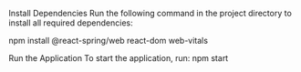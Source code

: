 Install Dependencies
Run the following command in the project directory to install all required dependencies:

npm install @react-spring/web react-dom web-vitals

Run the Application
To start the application, run:
npm start

